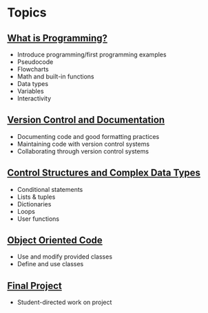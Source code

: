 # Topics

## [What is Programming?](01-introduction/index.md)

* Introduce programming/first programming examples
* Pseudocode
* Flowcharts
* Math and built-in functions
* Data types
* Variables
* Interactivity

## [Version Control and Documentation](02-docuentation-version-control/index.md)

* Documenting code and good formatting practices
* Maintaining code with version control systems
* Collaborating through version control systems

## [Control Structures and Complex Data Types](03-control-structures/index.md)

* Conditional statements
* Lists & tuples
* Dictionaries
* Loops
* User functions

## [Object Oriented Code](04-object-oriented/index.md)

* Use and modify provided classes
* Define and use classes

## [Final Project](05-final-project/index.md)

* Student-directed work on project